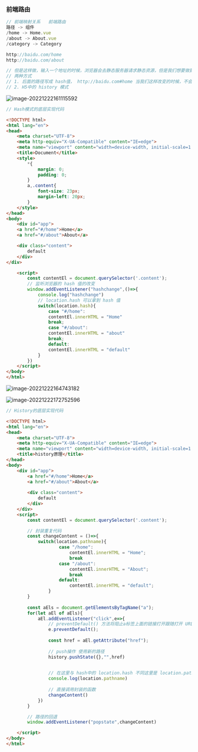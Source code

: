 ### 前端路由
```js 
// 前端映射关系   前端路由
路径 -> 组件
/home -> Home.vue
/about -> About.vue
/category -> Category

http://baidu.com/home
http://baidu.com/about

// 但是这样做，输入一个地址的时候，浏览器会去静态服务器请求静态资源，但是我们想要做到的就是，在我们改变路径的时候不要随便去静态服务器请求静态资源，如果去请求静态资源，那么所有的资源都会重新加载一遍，但我们不需要这么做
// 两种方式
// 1. 后面的路径写成 hash值， http://baidu.com#home 当我们这样改变的时候，不会去服务器请求静态资源的
// 2. H5中的 history 模式 
```

![image-20221222161115592](D:%5Cworkspace%5CQiLongZhang%5CVue%5CQ7Long%5CVue3%5C%E7%AC%94%E8%AE%B0%5C28_learn_vueRouter%5C01_%E5%AD%A6%E4%B9%A0%E8%B7%AF%E7%94%B1.assets%5Cimage-20221222161115592.png)

```js
// Hash模式的底层实现代码
```

```html
<!DOCTYPE html>
<html lang="en">
<head>
	<meta charset="UTF-8">
	<meta http-equiv="X-UA-Compatible" content="IE=edge">
	<meta name="viewport" content="width=device-width, initial-scale=1.0">
	<title>Document</title>
	<style>
		*{
			margin: 0;
			padding: 0;
		}
		a,.content{
			font-size: 23px;
			margin-left: 20px;
		}
	</style>
</head>
<body>
	<div id="app">
	<a href="#/home">Home</a>
	<a href="#/about">About</a>

	<div class="content">
		default
	</div>
</div>

	<script>
		const contentEl = document.querySelector('.content');
		// 监听浏览器的 hash 值的改变
		window.addEventListener("hashchange",()=>{
			console.log("hashchange")
			// location.hash 可以拿到 hash 值
			switch(location.hash){
				case "#/home":
				contentEl.innerHTML = "Home"
				break;
				case "#/about":
				contentEl.innerHTML = "about"
				break;
				default:
				contentEl.innerHTML = "default"
			}
		})
	</script>
</body>
</html>
```

![image-20221222164743182](D:%5Cworkspace%5CQiLongZhang%5CVue%5CQ7Long%5CVue3%5C%E7%AC%94%E8%AE%B0%5C28_learn_vueRouter%5C01_%E5%AD%A6%E4%B9%A0%E8%B7%AF%E7%94%B1.assets%5Cimage-20221222164743182.png)

![image-20221222172752596](D:%5Cworkspace%5CQiLongZhang%5CVue%5CQ7Long%5CVue3%5C%E7%AC%94%E8%AE%B0%5C28_learn_vueRouter%5C01_%E5%AD%A6%E4%B9%A0%E8%B7%AF%E7%94%B1.assets%5Cimage-20221222172752596.png)

```js
// History的底层实现代码
```

```html
<!DOCTYPE html>
<html lang="en">
<head>
	<meta charset="UTF-8">
	<meta http-equiv="X-UA-Compatible" content="IE=edge">
	<meta name="viewport" content="width=device-width, initial-scale=1.0">
	<title>history原理</title>
</head>
<body>
	<div id="app">
		<a href="#/home">Home</a>
		<a href="#/about">About</a>
	
		<div class="content">
			default
		</div>
	</div>
	<script>
		const contentEl = document.querySelector('.content');

		// 封装重复代码
		const changeContent = ()=>{
			switch(location.pathname){
					case "/home":
						contentEl.innerHTML = "Home";
						break
					case "/about":
						contentEl.innerHTML = "About";
						break
					default:
						contentEl.innerHTML = "default";
				} 
		}
		
		const aEls = document.getElementsByTagName("a");
		for(let aEl of aEls){
			aEl.addEventListener("click",e=>{
				// preventDefault() 方法将阻止a标签上面的链接打开跟随打开 URL。
				e.preventDefault();
				
				const href = aEl.getAttribute("href");
				
				// push操作 使用新的路径
				history.pushState({},"",href)
				

				// 在这里与 hash中的 location.hash 不同这里是 location.pathname
				console.log(location.pathname)
				
				// 直接调用封装的函数
				changeContent()
			})
		}

		// 路径的回退
		window.addEventListener("popstate",changeContent)

	</script>
</body>
</html>
```


